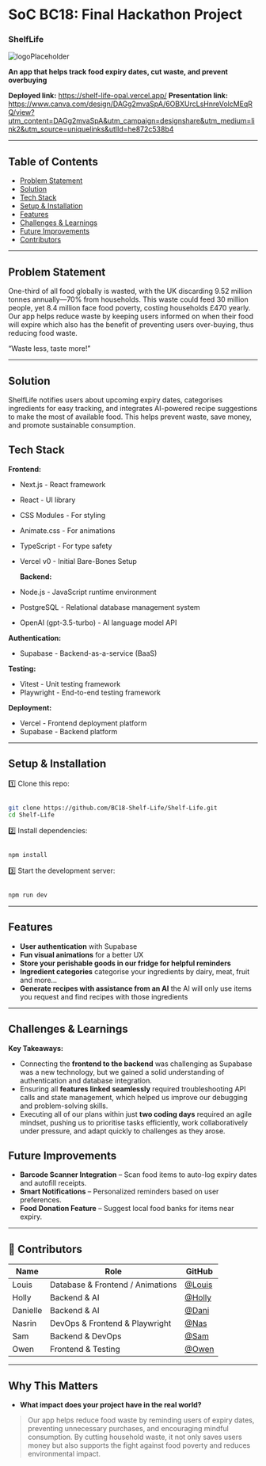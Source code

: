 # SoC BC18: Final Hackathon Project

### ShelfLife

![logoPlaceholder](https://github.com/user-attachments/assets/31b6917e-0fb8-400f-89ba-b8cea445d989)

**An app that helps track food expiry dates, cut waste, and prevent overbuying**

**Deployed link:** https://shelf-life-opal.vercel.app/
**Presentation link:** https://www.canva.com/design/DAGg2mvaSpA/6OBXUrcLsHnreVolcMEqRQ/view?utm_content=DAGg2mvaSpA&utm_campaign=designshare&utm_medium=link2&utm_source=uniquelinks&utlId=he872c538b4

---

## Table of Contents

- [Problem Statement](#problem-statement)
- [Solution](#solution)
- [Tech Stack](#tech-stack)
- [Setup & Installation](#setup--installation)
- [Features](#features)
- [Challenges & Learnings](#challenges--learnings)
- [Future Improvements](#future-improvements)
- [Contributors](#contributors)

---

## Problem Statement

One-third of all food globally is wasted, with the UK discarding 9.52 million tonnes annually—70% from households. This waste could feed 30 million people, yet 8.4 million face food poverty, costing households £470 yearly. Our app helps reduce waste by keeping users informed on when their food will expire which also has the benefit of preventing users over-buying, thus reducing food waste.

“Waste less, taste more!”

---

## Solution

ShelfLife notifies users about upcoming expiry dates, categorises ingredients for easy tracking, and integrates AI-powered recipe suggestions to make the most of available food. This helps prevent waste, save money, and promote sustainable consumption.

## Tech Stack

**Frontend:**

- Next.js - React framework
- React - UI library
- CSS Modules - For styling
- Animate.css - For animations
- TypeScript - For type safety
- Vercel v0 - Initial Bare-Bones Setup

  **Backend:**

- Node.js - JavaScript runtime environment
- PostgreSQL - Relational database management system
- OpenAI (gpt-3.5-turbo) - AI language model API

**Authentication:**

- Supabase - Backend-as-a-service (BaaS)

**Testing:**

- Vitest - Unit testing framework
- Playwright - End-to-end testing framework

**Deployment:**

- Vercel - Frontend deployment platform
- Supabase - Backend platform

---

## Setup & Installation

1️⃣ Clone this repo:

```bash

git clone https://github.com/BC18-Shelf-Life/Shelf-Life.git
cd Shelf-Life

```

2️⃣ Install dependencies:

```bash

npm install

```

3️⃣ Start the development server:

```bash

npm run dev

```

---

## Features

- **User authentication** with Supabase
- **Fun visual animations** for a better UX
- **Store your perishable goods in our fridge for helpful reminders**
- **Ingredient categories** categorise your ingredients by dairy, meat, fruit and more...
- **Generate recipes with assistance from an AI** the AI will only use items you request and find recipes with those ingredients

---

## Challenges & Learnings

 **Key Takeaways:**

- Connecting the **frontend to the backend** was challenging as Supabase was a new technology, but we gained a solid understanding of authentication and database integration.  
- Ensuring all **features linked seamlessly** required troubleshooting API calls and state management, which helped us improve our debugging and problem-solving skills.  
- Executing all of our plans within just **two coding days** required an agile mindset, pushing us to prioritise tasks efficiently, work collaboratively under pressure, and adapt quickly to challenges as they arose. 

## Future Improvements

- **Barcode Scanner Integration** – Scan food items to auto-log expiry dates and autofill receipts.  
- **Smart Notifications** – Personalized reminders based on user preferences.  
- **Food Donation Feature** – Suggest local food banks for items near expiry.  

---

## 👥 Contributors

| Name     | Role                             | GitHub                                   |
| -------- | -------------------------------- | ---------------------------------------- |
| Louis    | Database & Frontend / Animations | [@Louis](https://github.com/L-Brookling) |
| Holly    | Backend & AI                     | [@Holly](https://github.com/Holl4444)    |
| Danielle | Backend & AI                     | [@Dani](https://github.com/daniellem62)  |
| Nasrin   | DevOps & Frontend & Playwright   | [@Nas](https://github.com/Nas1010)       |
| Sam      | Backend & DevOps                 | [@Sam](https://github.com/samannetts8)   |
| Owen     | Frontend & Testing               | [@Owen](https://github.com/Oweshbin)     |

---

## Why This Matters

- **What impact does your project have in the real world?**

> Our app helps reduce food waste by reminding users of expiry dates, preventing unnecessary purchases, and encouraging mindful consumption. By cutting household waste, it not only saves users money but also supports the fight against food poverty and reduces environmental impact.

